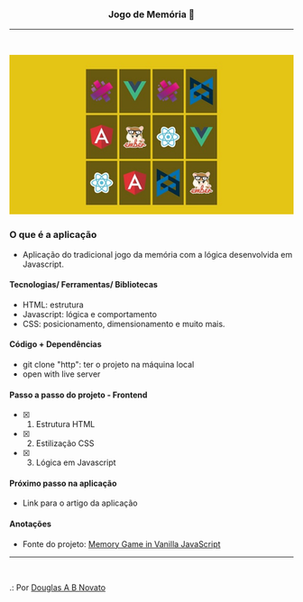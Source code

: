 <h3 align="center">
  Jogo de Memória  🚀
</h3>

---
<br>

![Jogo da Memória](img/jogo-da-memoria.jpg)

### O que é a aplicação

- Aplicação do tradicional jogo da memória com a lógica desenvolvida em Javascript.

#### Tecnologias/ Ferramentas/ Bibliotecas

- HTML: estrutura
- Javascript: lógica e comportamento
- CSS: posicionamento, dimensionamento e muito mais.

#### Código + Dependências

- git clone "http": ter o projeto na máquina local
- open with live server

#### Passo a passo do projeto - Frontend 

- [x] 1. Estrutura HTML 
- [x] 2. Estilização CSS 
- [x] 3. Lógica em Javascript

#### Próximo passo na aplicação

- Link para o artigo da aplicação 

#### Anotações   

- Fonte do projeto: [Memory Game in Vanilla JavaScript](https://www.freecodecamp.org/news/vanilla-javascript-tutorial-build-a-memory-game-in-30-minutes-e542c4447eae)

---
<br>

.: Por [Douglas A B Novato](https://linktr.ee/douglasabnovato)